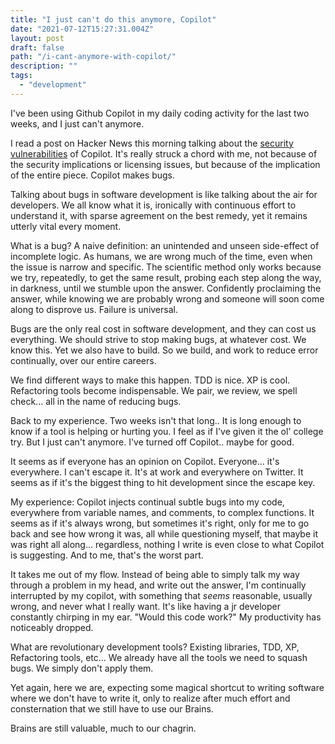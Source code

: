 ```yaml
---
title: "I just can't do this anymore, Copilot"
date: "2021-07-12T15:27:31.004Z"
layout: post
draft: false
path: "/i-cant-anymore-with-copilot/"
description: ""
tags:
  - "development"
---
```

I've been using Github Copilot in my daily coding activity for the last two weeks, and I just can't anymore.

I read a post on Hacker News this morning talking about the [security vulnerabilities](https://gist.github.com/0xabad1dea/be18e11beb2e12433d93475d72016902) of Copilot.  It's really struck a chord with me, not because of the security implications or licensing issues, but because of the implication of the entire piece.  Copilot makes bugs.

Talking about bugs in software development is like talking about the air for developers.  We all know what it is, ironically with continuous effort to understand it, with sparse agreement on the best remedy, yet it remains utterly vital every moment.

What is a bug?  A naive definition: an unintended and unseen side-effect of incomplete logic.  As humans, we are wrong much of the time, even when the issue is narrow and specific.  The scientific method only works because we try, repeatedly, to get the same result, probing each step along the way, in darkness, until we stumble upon the answer.  Confidently proclaiming the answer, while knowing we are probably wrong and someone will soon come along to disprove us. Failure is universal.

Bugs are the only real cost in software development, and they can cost us everything.  We should strive to stop making bugs, at whatever cost.  We know this.  Yet we also have to build.  So we build, and work to reduce error continually, over our entire careers.

We find different ways to make this happen.  TDD is nice.  XP is cool.  Refactoring tools become indispensable.  We pair, we review, we spell check... all in the name of reducing bugs.  

Back to my experience.  Two weeks isn't that long..  It is long enough to know if a tool is helping or hurting you.  I feel as if I've given it the ol' college try.  But I just can't anymore.  I've turned off Copilot.. maybe for good.

It seems as if everyone has an opinion on Copilot.  Everyone... it's everywhere.  I can't escape it.  It's at work and everywhere on Twitter.  It seems as if it's the biggest thing to hit development since the escape key.

My experience:  Copilot injects continual subtle bugs into my code, everywhere from variable names, and comments, to complex functions.  It seems as if it's always wrong, but sometimes it's right, only for me to go back and see how wrong it was, all while questioning myself, that maybe it was right all along... regardless, nothing I write is even close to what Copilot is suggesting.  And to me, that's the worst part.  

It takes me out of my flow.  Instead of being able to simply talk my way through a problem in my head, and write out the answer, I'm continually interrupted by my copilot, with something that _seems_ reasonable, usually wrong, and never what I really want.  It's like having a jr developer constantly chirping in my ear. "Would this code work?" My productivity has noticeably dropped.

What are revolutionary development tools?  Existing libraries, TDD, XP, Refactoring tools, etc... We already have all the tools we need to squash bugs.  We simply don't apply them.

Yet again, here we are, expecting some magical shortcut to writing software where we don't have to write it, only to realize after much effort and consternation that we still have to use our Brains.

Brains are still valuable, much to our chagrin.
